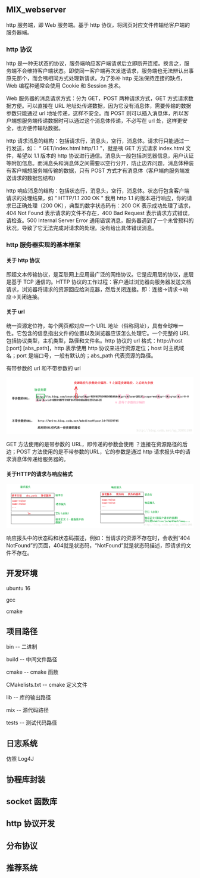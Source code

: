 ## MIX_webserver

http 服务端，即 Web 服务端。基于 http 协议，将网页对应文件传输给客户端的服务器端。

### http 协议

http 是一种无状态的协议，服务端响应客户端请求后立即断开连接。换言之，服务端不会维持客户端状态。即使同一客户端再次发送请求，服务端也无法辨认出事原先那个，而会咦相同方式处理新请求。为了弥补 http 无法保持连接的缺点，Web 编程种通常会使用 Cookie 和 Session 技术。

Web 服务器的消息请求方式：分为 GET，POST 两种请求方式，GET 方式请求数据方便。可以直接在 URL 地址处传递数据，因为它没有消息体，需要传输的数据参数只能通过 url 地址传递，这样不安全。而 POST 则可以插入消息体，所以客户端想服务端传递数据时可以通过这个消息体传递，不必写在 url 处，这样更安全，也方便传输哒数据。

http 请求消息的结构：包括请求行，消息头，空行，消息体。请求行只能通过一行发送，如： “ GET/index.html http/1.1 "，就是咦 GET 方式请求 index.html 文件，希望以 1.1 版本的 http 协议进行通信。消息头一般包括浏览器信息，用户认证等附加信息。而消息头和消息体之间需要以空行分开，防止边界问题，消息体种装有客户端想服务端传输的数据，只有 POST 方式才有消息体（客户端向服务端发送请求的数据包结构）

http 响应消息的结构：包括状态行，消息头，空行，消息体。状态行包含客户端请求的处理结果，如 ” HTTP/1.1 200 OK " 我用 http 1.1 的版本进行响应，你的请求已正确处理（200 OK），典型的数字状态码有：200 OK 表示成功处理了请求，404 Not Found 表示请求的文件不存在，400 Bad Request 表示请求方式错误，请检查。500 Internal Server Error 通用错误消息，服务器遇到了一个未曾预料的状况，导致了它无法完成对请求的处理。没有给出具体错误消息。

### http 服务器实现的基本框架

#### 关于 http 协议

即超文本传输协议，是互联网上应用最广泛的网络协议。它是应用层的协议，底层是基于 TCP 通信的。HTTP 协议的工作过程：客户通过浏览器向服务器发送文档请求，浏览器将请求的资源回应给浏览器，然后关闭连接。即：连接->请求->响应->关闭连接。

#### 关于 url

统一资源定位符，每个网页都对应一个 URL 地址（俗称网址），具有全球唯一性。它包含的信息指出文件的位置以及浏览器应该怎么处理它。一个完整的 URL 包括协议类型，主机类型，路径和文件名。http 协议的 url 格式：http://host [:port] [abs_path]，http 表示使用 http 协议来进行资源定位；host 时主机域名；port 是端口号，一般有默认的；abs_path 代表资源的路径。

有带参数的 url 和不带参数的 url

![这里写图片描述](assets/20170427172007513.png)

GET 方法使用的是带参数的 URL，即传递的参数会使用 ？连接在资源路径的后边；POST 方法使用的是不带参数的URL，它的参数是通过 http 请求报头中的请求消息体传递给服务器的。

#### 关于HTTP的请求与响应格式

![这里写图片描述](assets/20170427181044273.png)

响应报头中的状态码和状态码描述，例如：当请求的资源不存在时，会收到“404 NotFound”的页面，404就是状态码，“NotFound”就是状态码描述，即请求的文件不存在。

## 开发环境

ubuntu 16

gcc 

cmake

## 项目路径

bin -- 二进制

build -- 中间文件路径

cmake -- cmake 函数

CMakelists.txt -- cmake 定义文件

lib -- 库的输出路径

mix -- 源代码路径

tests -- 测试代码路径

## 日志系统

仿照 Log4J

## 协程库封装

## socket 函数库

## http 协议开发

## 分布协议

## 推荐系统